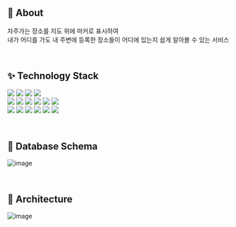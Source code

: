 ## 🎠 About
자주가는 장소를 지도 위에 마커로 표시하여<br>
내가 어디를 가도 내 주변에 등록한 장소들이 어디에 있는지 쉽게 알아볼 수 있는 서비스


<br>

## ✨ Technology Stack

<img src="https://img.shields.io/badge/Spring Boot-6DB33F?style=plastic-square&logo=Spring Boot&logoColor=white"/> <img src="https://img.shields.io/badge/Spring Security-6DB33F?style=plastic-square&logo=Spring Security&logoColor=white"/> <img src="https://img.shields.io/badge/-JAVA%2011-%23007396">
<img src="https://img.shields.io/badge/Gradle-02303A?style=plastic-square&logo=Gradle&logoColor=white"/> <br>
<img src="https://img.shields.io/badge/-QueryDSL-blue"/> <img src="https://img.shields.io/badge/Amazon EC2-FF9900?style=plastic-square&logo=Amazon EC2&logoColor=white"/> <img src="https://img.shields.io/badge/Amazon S3-569A31?style=plastic-square&logo=Amazon S3&logoColor=white"/> <img src="https://img.shields.io/badge/-JPA-brightgreen"/>
<img src="https://img.shields.io/badge/Swagger-85EA2D?style=plastic-square&logo=Swagger&logoColor=white"/>
<img src="https://img.shields.io/badge/-Oauth2-yellow"/><br>
<img src="https://img.shields.io/badge/PostgreSQL-4169E1?style=plastic-square&logo=PostgreSQL&logoColor=white">
<img src="https://img.shields.io/badge/Session-000000?style=plastic-square&logo=Session&logoColor=white">
<img src="https://img.shields.io/badge/Grafana-F46800?style=plastic-square&logo=Grafana&logoColor=white">
<img src="https://img.shields.io/badge/Prometheus-E6522C?style=plastic-square&logo=Prometheus&logoColor=white">
<img src="https://img.shields.io/badge/Jenkins-D24939?style=plastic-square&logo=Jenkins&logoColor=white">
<img src="https://img.shields.io/badge/Thymeleaf-005F0F?style=plastic-square&logo=Thymeleaf&logoColor=white">

<br>

## 📃 Database Schema

![image](https://github.com/GaJaMap/backend/assets/89206300/ab172607-40a7-4d2e-89c0-ca64903beaa9)

<br>

## 🌊 Architecture

![image](https://github.com/GaJaMap/backend/assets/89206300/46ca0d1b-fbc1-43b1-bb16-41eeb4863b81)

